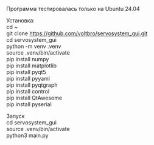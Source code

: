Программа тестировалась только на Ubuntu 24.04

Установка: <br>
cd ~ <br>
git clone https://github.com/voltbro/servosystem_gui.git <br>
cd servosystem_gui <br>
python -m venv .venv <br>
source .venv/bin/activate <br>
pip install numpy <br>
pip install matplotlib <br>
pip install pyqt5 <br>
pip install pyyaml <br>
pip install pyqtgraph <br>
pip install control <br>
pip install QtAwesome <br>
pip install pyserial <br>

Запуск <br>
cd servosystem_gui <br>
source .venv/bin/activate  <br>
python3 main.py <br>
